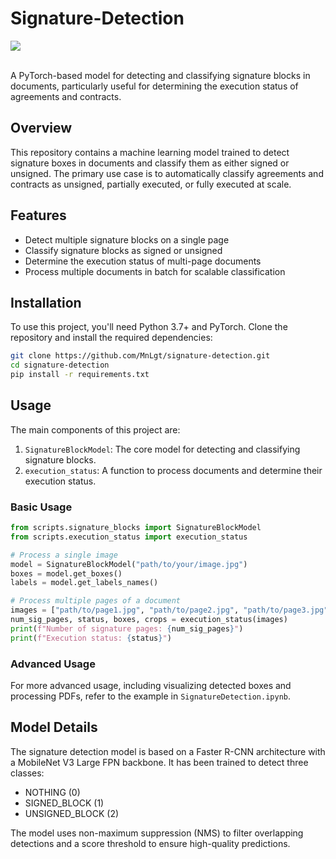 <div align="left">
<h1>Signature-Detection</h1>
</div>
<a href='https://huggingface.co/spaces/jordandavis/Signature-Detection'><img src='https://img.shields.io/badge/%F0%9F%A4%97%20Hugging%20Face-Demo-yellow'></a>
<br>
<br>



A PyTorch-based model for detecting and classifying signature blocks in documents, particularly useful for determining the execution status of agreements and contracts.

## Overview

This repository contains a machine learning model trained to detect signature boxes in documents and classify them as either signed or unsigned. The primary use case is to automatically classify agreements and contracts as unsigned, partially executed, or fully executed at scale.

## Features

- Detect multiple signature blocks on a single page
- Classify signature blocks as signed or unsigned
- Determine the execution status of multi-page documents
- Process multiple documents in batch for scalable classification

## Installation

To use this project, you'll need Python 3.7+ and PyTorch. Clone the repository and install the required dependencies:

```bash
git clone https://github.com/MnLgt/signature-detection.git
cd signature-detection
pip install -r requirements.txt
```

## Usage

The main components of this project are:

1. `SignatureBlockModel`: The core model for detecting and classifying signature blocks.
2. `execution_status`: A function to process documents and determine their execution status.

### Basic Usage

```python
from scripts.signature_blocks import SignatureBlockModel
from scripts.execution_status import execution_status

# Process a single image
model = SignatureBlockModel("path/to/your/image.jpg")
boxes = model.get_boxes()
labels = model.get_labels_names()

# Process multiple pages of a document
images = ["path/to/page1.jpg", "path/to/page2.jpg", "path/to/page3.jpg"]
num_sig_pages, status, boxes, crops = execution_status(images)
print(f"Number of signature pages: {num_sig_pages}")
print(f"Execution status: {status}")
```

### Advanced Usage

For more advanced usage, including visualizing detected boxes and processing PDFs, refer to the example in `SignatureDetection.ipynb`.

## Model Details

The signature detection model is based on a Faster R-CNN architecture with a MobileNet V3 Large FPN backbone. It has been trained to detect three classes:

- NOTHING (0)
- SIGNED_BLOCK (1)
- UNSIGNED_BLOCK (2)

The model uses non-maximum suppression (NMS) to filter overlapping detections and a score threshold to ensure high-quality predictions.